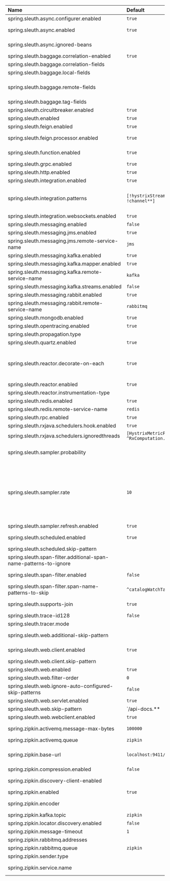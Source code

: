 | Name                                                         | Default                                                      | Description                                                  |
| :----------------------------------------------------------- | :----------------------------------------------------------- | :----------------------------------------------------------- |
| spring.sleuth.async.configurer.enabled                       | `true`                                                       | Enable default AsyncConfigurer.                              |
| spring.sleuth.async.enabled                                  | `true`                                                       | Enable instrumenting async related components so that the tracing information is passed between threads. |
| spring.sleuth.async.ignored-beans                            |                                                              | List of {@link java.util.concurrent.Executor} bean names that should be ignored and not wrapped in a trace representation. |
| spring.sleuth.baggage.correlation-enabled                    | `true`                                                       | Enables correlating the baggage context with logging contexts. |
| spring.sleuth.baggage.correlation-fields                     |                                                              |                                                              |
| spring.sleuth.baggage.local-fields                           |                                                              |                                                              |
| spring.sleuth.baggage.remote-fields                          |                                                              | List of fields that are referenced the same in-process as it is on the wire. For example, the field "x-vcap-request-id" would be set as-is including the prefix. |
| spring.sleuth.baggage.tag-fields                             |                                                              |                                                              |
| spring.sleuth.circuitbreaker.enabled                         | `true`                                                       | Enable Spring Cloud CircuitBreaker instrumentation.          |
| spring.sleuth.enabled                                        | `true`                                                       |                                                              |
| spring.sleuth.feign.enabled                                  | `true`                                                       | Enable span information propagation when using Feign.        |
| spring.sleuth.feign.processor.enabled                        | `true`                                                       | Enable post processor that wraps Feign Context in its tracing representations. |
| spring.sleuth.function.enabled                               | `true`                                                       | Enable instrumenting of Spring Cloud Function and Spring Cloud Function based projects (e.g. Spring Cloud Stream). |
| spring.sleuth.grpc.enabled                                   | `true`                                                       | Enable span information propagation when using GRPC.         |
| spring.sleuth.http.enabled                                   | `true`                                                       | Enables HTTP support.                                        |
| spring.sleuth.integration.enabled                            | `true`                                                       | Enable Spring Integration sleuth instrumentation.            |
| spring.sleuth.integration.patterns                           | `[!hystrixStreamOutput*, **, !channel**]`                    | An array of patterns against which channel names will be matched. @see org.springframework.integration.config.GlobalChannelInterceptor#patterns() Defaults to any channel name not matching the Hystrix Stream and functional Stream channel names. |
| spring.sleuth.integration.websockets.enabled                 | `true`                                                       | Enable tracing for WebSockets.                               |
| spring.sleuth.messaging.enabled                              | `false`                                                      | Should messaging be turned on.                               |
| spring.sleuth.messaging.jms.enabled                          | `true`                                                       | Enable tracing of JMS.                                       |
| spring.sleuth.messaging.jms.remote-service-name              | `jms`                                                        | JMS remote service name.                                     |
| spring.sleuth.messaging.kafka.enabled                        | `true`                                                       | Enable tracing of Kafka.                                     |
| spring.sleuth.messaging.kafka.mapper.enabled                 | `true`                                                       | Enable DefaultKafkaHeaderMapper tracing for Kafka.           |
| spring.sleuth.messaging.kafka.remote-service-name            | `kafka`                                                      | Kafka remote service name.                                   |
| spring.sleuth.messaging.kafka.streams.enabled                | `false`                                                      | Should Kafka Streams be turned on.                           |
| spring.sleuth.messaging.rabbit.enabled                       | `true`                                                       | Enable tracing of RabbitMQ.                                  |
| spring.sleuth.messaging.rabbit.remote-service-name           | `rabbitmq`                                                   | Rabbit remote service name.                                  |
| spring.sleuth.mongodb.enabled                                | `true`                                                       | Enable tracing for MongoDb.                                  |
| spring.sleuth.opentracing.enabled                            | `true`                                                       | Enables OpenTracing support.                                 |
| spring.sleuth.propagation.type                               |                                                              | Tracing context propagation types.                           |
| spring.sleuth.quartz.enabled                                 | `true`                                                       | Enable tracing for Quartz.                                   |
| spring.sleuth.reactor.decorate-on-each                       | `true`                                                       | When true decorates on each operator, will be less performing, but logging will always contain the tracing entries in each operator. When false decorates on last operator, will be more performing, but logging might not always contain the tracing entries. @deprecated use explicit value via {@link SleuthReactorProperties#instrumentationType} |
| spring.sleuth.reactor.enabled                                | `true`                                                       | When true enables instrumentation for reactor.               |
| spring.sleuth.reactor.instrumentation-type                   |                                                              |                                                              |
| spring.sleuth.redis.enabled                                  | `true`                                                       | Enable span information propagation when using Redis.        |
| spring.sleuth.redis.remote-service-name                      | `redis`                                                      | Service name for the remote Redis endpoint.                  |
| spring.sleuth.rpc.enabled                                    | `true`                                                       | Enable tracing of RPC.                                       |
| spring.sleuth.rxjava.schedulers.hook.enabled                 | `true`                                                       | Enable support for RxJava via RxJavaSchedulersHook.          |
| spring.sleuth.rxjava.schedulers.ignoredthreads               | `[HystrixMetricPoller, ^RxComputation.*$]`                   | Thread names for which spans will not be sampled.            |
| spring.sleuth.sampler.probability                            |                                                              | Probability of requests that should be sampled. E.g. 1.0 - 100% requests should be sampled. The precision is whole-numbers only (i.e. there’s no support for 0.1% of the traces). |
| spring.sleuth.sampler.rate                                   | `10`                                                         | A rate per second can be a nice choice for low-traffic endpoints as it allows you surge protection. For example, you may never expect the endpoint to get more than 50 requests per second. If there was a sudden surge of traffic, to 5000 requests per second, you would still end up with 50 traces per second. Conversely, if you had a percentage, like 10%, the same surge would end up with 500 traces per second, possibly overloading your storage. Amazon X-Ray includes a rate-limited sampler (named Reservoir) for this purpose. Brave has taken the same approach via the {@link brave.sampler.RateLimitingSampler}. |
| spring.sleuth.sampler.refresh.enabled                        | `true`                                                       | Enable refresh scope for sampler.                            |
| spring.sleuth.scheduled.enabled                              | `true`                                                       | Enable tracing for {@link org.springframework.scheduling.annotation.Scheduled}. |
| spring.sleuth.scheduled.skip-pattern                         |                                                              | Pattern for the fully qualified name of a class that should be skipped. |
| spring.sleuth.span-filter.additional-span-name-patterns-to-ignore |                                                              | Additional list of span names to ignore. Will be appended to {@link #spanNamePatternsToSkip}. |
| spring.sleuth.span-filter.enabled                            | `false`                                                      | Will turn on the default Sleuth handler mechanism. Might ignore exporting of certain spans; |
| spring.sleuth.span-filter.span-name-patterns-to-skip         | `^catalogWatchTaskScheduler$`                                | List of span names to ignore. They will not be sent to external systems. |
| spring.sleuth.supports-join                                  | `true`                                                       | True means the tracing system supports sharing a span ID between a client and server. |
| spring.sleuth.trace-id128                                    | `false`                                                      | When true, generate 128-bit trace IDs instead of 64-bit ones. |
| spring.sleuth.tracer.mode                                    |                                                              | Set which tracer implementation should be picked.            |
| spring.sleuth.web.additional-skip-pattern                    |                                                              | Additional pattern for URLs that should be skipped in tracing. This will be appended to the {@link SleuthWebProperties#skipPattern}. |
| spring.sleuth.web.client.enabled                             | `true`                                                       | Enable interceptor injecting into {@link org.springframework.web.client.RestTemplate}. |
| spring.sleuth.web.client.skip-pattern                        |                                                              | Pattern for URLs that should be skipped in client side tracing. |
| spring.sleuth.web.enabled                                    | `true`                                                       | When true enables instrumentation for web applications.      |
| spring.sleuth.web.filter-order                               | `0`                                                          | Order in which the tracing filters should be registered.     |
| spring.sleuth.web.ignore-auto-configured-skip-patterns       | `false`                                                      | If set to true, auto-configured skip patterns will be ignored. |
| spring.sleuth.web.servlet.enabled                            | `true`                                                       | Enable servlet instrumentation.                              |
| spring.sleuth.web.skip-pattern                               | `/api-docs.**|/swagger.**|.**\.png|.**\.css|.**\.js|.**\.html|/favicon.ico|/hystrix.stream` | Pattern for URLs that should be skipped in tracing.          |
| spring.sleuth.web.webclient.enabled                          | `true`                                                       | Enable tracing instrumentation for WebClient.                |
| spring.zipkin.activemq.message-max-bytes                     | `100000`                                                     | Maximum number of bytes for a given message with spans sent to Zipkin over ActiveMQ. |
| spring.zipkin.activemq.queue                                 | `zipkin`                                                     | Name of the ActiveMQ queue where spans should be sent to Zipkin. |
| spring.zipkin.base-url                                       | `localhost:9411/`                                            | URL of the zipkin query server instance. You can also provide the service id of the Zipkin server if Zipkin’s registered in service discovery (e.g. [zipkinserver/](https://zipkinserver/)). |
| spring.zipkin.compression.enabled                            | `false`                                                      |                                                              |
| spring.zipkin.discovery-client-enabled                       |                                                              | If set to {@code false}, will treat the {@link ZipkinProperties#baseUrl} as a URL always. |
| spring.zipkin.enabled                                        | `true`                                                       | Enables sending spans to Zipkin.                             |
| spring.zipkin.encoder                                        |                                                              | Encoding type of spans sent to Zipkin. Set to {@link SpanBytesEncoder#JSON_V1} if your server is not recent. |
| spring.zipkin.kafka.topic                                    | `zipkin`                                                     | Name of the Kafka topic where spans should be sent to Zipkin. |
| spring.zipkin.locator.discovery.enabled                      | `false`                                                      | Enabling of locating the host name via service discovery.    |
| spring.zipkin.message-timeout                                | `1`                                                          | Timeout in seconds before pending spans will be sent in batches to Zipkin. |
| spring.zipkin.rabbitmq.addresses                             |                                                              | Addresses of the RabbitMQ brokers used to send spans to Zipkin |
| spring.zipkin.rabbitmq.queue                                 | `zipkin`                                                     | Name of the RabbitMQ queue where spans should be sent to Zipkin. |
| spring.zipkin.sender.type                                    |                                                              | Means of sending spans to Zipkin.                            |
| spring.zipkin.service.name                                   |                                                              | The name of the service, from which the Span was sent via HTTP, that should appear in Zipkin. |